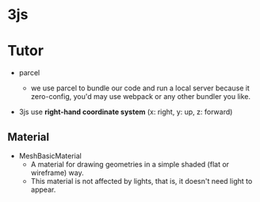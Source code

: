 
# 3js


# Tutor

- parcel
    - we use parcel to bundle our code and run a local server because it zero-config, you'd may use webpack or any other bundler you like.

- 3js use **right-hand coordinate system** (x: right, y: up, z: forward)

## Material

- MeshBasicMaterial
    - A material for drawing geometries in a simple shaded (flat or wireframe) way. 
    - This material is not affected by lights, that is, it doesn't need light to appear.
